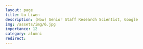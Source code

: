```yaml
---
layout: page
title: Lu Liwen
description: (Now) Senior Staff Research Scientist, Google
img: /assets/img/6.jpg
importance: 12
category: alumni
redirect:
---
```

